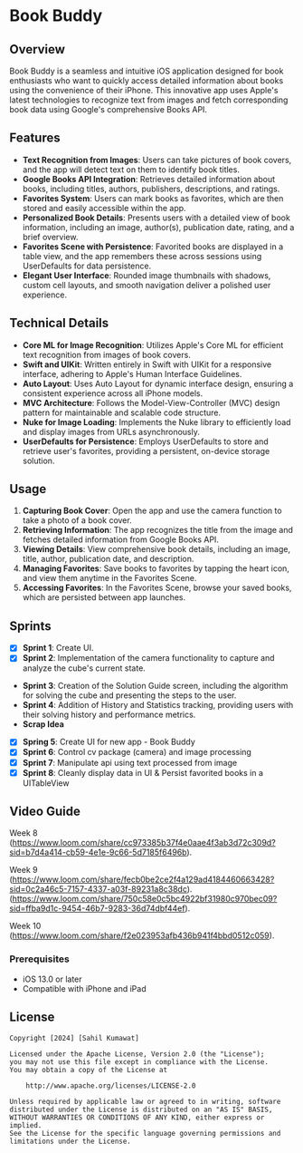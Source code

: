 # Book Buddy

## Overview
Book Buddy is a seamless and intuitive iOS application designed for book enthusiasts who want to quickly access detailed information about books using the convenience of their iPhone. This innovative app uses Apple's latest technologies to recognize text from images and fetch corresponding book data using Google's comprehensive Books API.

## Features

- **Text Recognition from Images**: Users can take pictures of book covers, and the app will detect text on them to identify book titles.
- **Google Books API Integration**: Retrieves detailed information about books, including titles, authors, publishers, descriptions, and ratings.
- **Favorites System**: Users can mark books as favorites, which are then stored and easily accessible within the app.
- **Personalized Book Details**: Presents users with a detailed view of book information, including an image, author(s), publication date, rating, and a brief overview.
- **Favorites Scene with Persistence**: Favorited books are displayed in a table view, and the app remembers these across sessions using UserDefaults for data persistence.
- **Elegant User Interface**: Rounded image thumbnails with shadows, custom cell layouts, and smooth navigation deliver a polished user experience.

## Technical Details

- **Core ML for Image Recognition**: Utilizes Apple's Core ML for efficient text recognition from images of book covers.
- **Swift and UIKit**: Written entirely in Swift with UIKit for a responsive interface, adhering to Apple's Human Interface Guidelines.
- **Auto Layout**: Uses Auto Layout for dynamic interface design, ensuring a consistent experience across all iPhone models.
- **MVC Architecture**: Follows the Model-View-Controller (MVC) design pattern for maintainable and scalable code structure.
- **Nuke for Image Loading**: Implements the Nuke library to efficiently load and display images from URLs asynchronously.
- **UserDefaults for Persistence**: Employs UserDefaults to store and retrieve user's favorites, providing a persistent, on-device storage solution.

## Usage

1. **Capturing Book Cover**: Open the app and use the camera function to take a photo of a book cover.
2. **Retrieving Information**: The app recognizes the title from the image and fetches detailed information from Google Books API.
3. **Viewing Details**: View comprehensive book details, including an image, title, author, publication date, and description.
4. **Managing Favorites**: Save books to favorites by tapping the heart icon, and view them anytime in the Favorites Scene.
5. **Accessing Favorites**: In the Favorites Scene, browse your saved books, which are persisted between app launches.


## Sprints

- [x] **Sprint 1**: Create UI.
- [x] **Sprint 2**: Implementation of the camera functionality to capture and analyze the cube's current state.
- **Sprint 3**: Creation of the Solution Guide screen, including the algorithm for solving the cube and presenting the steps to the user.
- **Sprint 4**: Addition of History and Statistics tracking, providing users with their solving history and performance metrics.
- **Scrap Idea**
- [x] **Spring 5**: Create UI for new app - Book Buddy
- [x] **Sprint 6**: Control cv package (camera) and image processing
- [x] **Sprint 7**: Manipulate api using text processed from image
- [x] **Sprint 8**: Cleanly display data in UI & Persist favorited books in a UITableView   

## Video Guide

Week 8
(https://www.loom.com/share/cc973385b37f4e0aae4f3ab3d72c309d?sid=b7d4a414-cb59-4e1e-9c66-5d7185f6496b).

Week 9 
(https://www.loom.com/share/fecb0be2ce2f4a129ad4184460663428?sid=0c2a46c5-7157-4337-a03f-89231a8c38dc).
(https://www.loom.com/share/750c58e0c5bc4922bf31980c970bec09?sid=ffba9d1c-9454-46b7-9283-36d74dbf44ef).

Week 10
(https://www.loom.com/share/f2e023953afb436b941f4bbd0512c059).

### Prerequisites
- iOS 13.0 or later
- Compatible with iPhone and iPad

## License

    Copyright [2024] [Sahil Kumawat]

    Licensed under the Apache License, Version 2.0 (the "License");
    you may not use this file except in compliance with the License.
    You may obtain a copy of the License at

        http://www.apache.org/licenses/LICENSE-2.0

    Unless required by applicable law or agreed to in writing, software
    distributed under the License is distributed on an "AS IS" BASIS,
    WITHOUT WARRANTIES OR CONDITIONS OF ANY KIND, either express or implied.
    See the License for the specific language governing permissions and
    limitations under the License.
